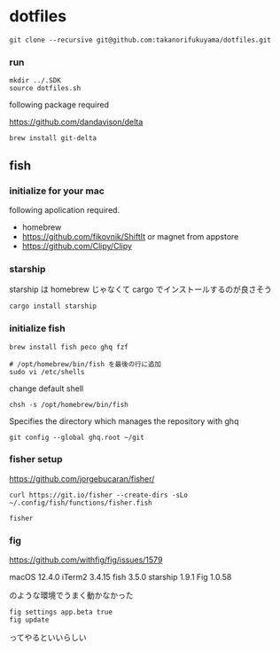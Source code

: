 # dotfiles

```shell
git clone --recursive git@github.com:takanorifukuyama/dotfiles.git
```

### run

```
mkdir ../.SDK
source dotfiles.sh
```

following package required

https://github.com/dandavison/delta

```fish
brew install git-delta
```

## fish

### initialize for your mac

following apolication required.

- homebrew
- https://github.com/fikovnik/ShiftIt or magnet from appstore
- https://github.com/Clipy/Clipy

### starship

starship は homebrew じゃなくて cargo でインストールするのが良さそう

```
cargo install starship
```

### initialize fish

```fish
brew install fish peco ghq fzf
```

```fish
# /opt/homebrew/bin/fish を最後の行に追加
sudo vi /etc/shells
```

change default shell

```fish
chsh -s /opt/homebrew/bin/fish
```

Specifies the directory which manages the repository with ghq

```fish
git config --global ghq.root ~/git
```

### fisher setup

https://github.com/jorgebucaran/fisher/

```fish
curl https://git.io/fisher --create-dirs -sLo ~/.config/fish/functions/fisher.fish
```

```fish
fisher
```

### fig

https://github.com/withfig/fig/issues/1579

macOS 12.4.0
iTerm2 3.4.15
fish 3.5.0
starship 1.9.1
Fig 1.0.58

のような環境でうまく動かなかった

```shell
fig settings app.beta true
fig update
```

ってやるといいらしい
